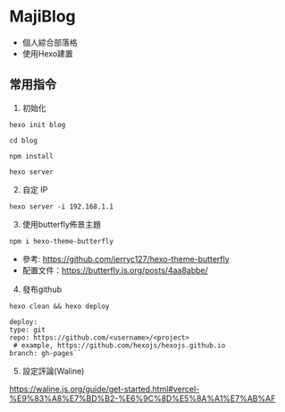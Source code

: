 # MajiBlog
- 個人綜合部落格
- 使用Hexo建置

## 常用指令

1. 初始化

`hexo init blog`

`cd blog`

`npm install`

`hexo server`

2. 自定 IP

`hexo server -i 192.168.1.1`

3. 使用butterfly佈景主題

`npm i hexo-theme-butterfly`

- 參考: https://github.com/jerryc127/hexo-theme-butterfly
- 配置文件：https://butterfly.js.org/posts/4aa8abbe/

4. 發布github

`hexo clean && hexo deploy`

 
    deploy:
    type: git
    repo: https://github.com/<username>/<project>
     # example, https://github.com/hexojs/hexojs.github.io
    branch: gh-pages``
 
5. 設定評論(Waline)

https://waline.js.org/guide/get-started.html#vercel-%E9%83%A8%E7%BD%B2-%E6%9C%8D%E5%8A%A1%E7%AB%AF